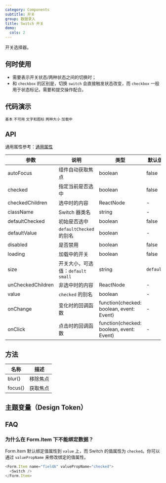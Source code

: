 ```yaml
---
category: Components
subtitle: 开关
group: 数据录入
title: Switch 开关
demo:
  cols: 2
---
```


开关选择器。

## 何时使用

- 需要表示开关状态/两种状态之间的切换时；
- 和 `checkbox` 的区别是，切换 `switch` 会直接触发状态改变，而 `checkbox` 一般用于状态标记，需要和提交操作配合。

## 代码演示

<!-- prettier-ignore -->
<code src="./demo/basic.tsx">基本</code>
<code src="./demo/disabled.tsx">不可用</code>
<code src="./demo/text.tsx">文字和图标</code>
<code src="./demo/size.tsx">两种大小</code>
<code src="./demo/loading.tsx">加载中</code>
<!-- <code src="./demo/component-token.tsx" debug>自定义组件 Token</code> -->

## API

通用属性参考：[通用属性](/docs/react/common-props)

| 参数 | 说明 | 类型 | 默认值 | 版本 |
| --- | --- | --- | --- | --- |
| autoFocus | 组件自动获取焦点 | boolean | false |  |
| checked | 指定当前是否选中 | boolean | false |  |
| checkedChildren | 选中时的内容 | ReactNode | - |  |
| className | Switch 器类名 | string | - |  |
| defaultChecked | 初始是否选中 | boolean | false |  |
| defaultValue | `defaultChecked` 的别名 | boolean | - | 5.12.0 |
| disabled | 是否禁用 | boolean | false |  |
| loading | 加载中的开关 | boolean | false |  |
| size | 开关大小，可选值：`default` `small` | string | `default` |  |
| unCheckedChildren | 非选中时的内容 | ReactNode | - |  |
| value | `checked` 的别名 | boolean | - | 5.12.0 |
| onChange | 变化时的回调函数 | function(checked: boolean, event: Event) | - |  |
| onClick | 点击时的回调函数 | function(checked: boolean, event: Event) | - |  |

## 方法

| 名称    | 描述     |
| ------- | -------- |
| blur()  | 移除焦点 |
| focus() | 获取焦点 |

## 主题变量（Design Token）

## FAQ

### 为什么在 Form.Item 下不能绑定数据？

Form.Item 默认绑定值属性到 `value` 上，而 Switch 的值属性为 `checked`。你可以通过 `valuePropName` 来修改绑定的值属性。

```ts | pure
<Form.Item name="fieldA" valuePropName="checked">
  <Switch />
</Form.Item>
```
